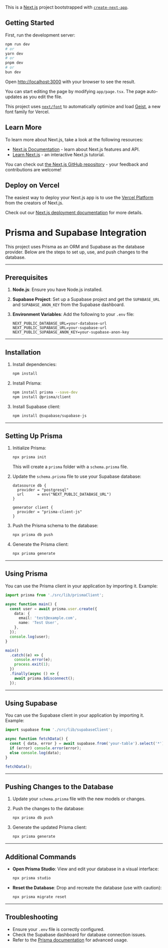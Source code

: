 This is a [Next.js](https://nextjs.org) project bootstrapped with [`create-next-app`](https://nextjs.org/docs/app/api-reference/cli/create-next-app).

## Getting Started

First, run the development server:

```bash
npm run dev
# or
yarn dev
# or
pnpm dev
# or
bun dev
```

Open [http://localhost:3000](http://localhost:3000) with your browser to see the result.

You can start editing the page by modifying `app/page.tsx`. The page auto-updates as you edit the file.

This project uses [`next/font`](https://nextjs.org/docs/app/building-your-application/optimizing/fonts) to automatically optimize and load [Geist](https://vercel.com/font), a new font family for Vercel.

## Learn More

To learn more about Next.js, take a look at the following resources:

- [Next.js Documentation](https://nextjs.org/docs) - learn about Next.js features and API.
- [Learn Next.js](https://nextjs.org/learn) - an interactive Next.js tutorial.

You can check out [the Next.js GitHub repository](https://github.com/vercel/next.js) - your feedback and contributions are welcome!

## Deploy on Vercel

The easiest way to deploy your Next.js app is to use the [Vercel Platform](https://vercel.com/new?utm_medium=default-template&filter=next.js&utm_source=create-next-app&utm_campaign=create-next-app-readme) from the creators of Next.js.

Check out our [Next.js deployment documentation](https://nextjs.org/docs/app/building-your-application/deploying) for more details.

# Prisma and Supabase Integration

This project uses Prisma as an ORM and Supabase as the database provider. Below are the steps to set up, use, and push changes to the database.

---

## Prerequisites

1. **Node.js**: Ensure you have Node.js installed.
2. **Supabase Project**: Set up a Supabase project and get the `SUPABASE_URL` and `SUPABASE_ANON_KEY` from the Supabase dashboard.
3. **Environment Variables**: Add the following to your `.env` file:

   ```env
   NEXT_PUBLIC_DATABASE_URL=your-database-url
   NEXT_PUBLIC_SUPABASE_URL=your-supabase-url
   NEXT_PUBLIC_SUPABASE_ANON_KEY=your-supabase-anon-key
   ```

---

## Installation

1. Install dependencies:

   ```bash
   npm install
   ```

2. Install Prisma:

   ```bash
   npm install prisma --save-dev
   npm install @prisma/client
   ```

3. Install Supabase client:

   ```bash
   npm install @supabase/supabase-js
   ```

---

## Setting Up Prisma

1. Initialize Prisma:

   ```bash
   npx prisma init
   ```

   This will create a `prisma` folder with a `schema.prisma` file.

2. Update the `schema.prisma` file to use your Supabase database:

   ```prisma
   datasource db {
     provider = "postgresql"
     url      = env("NEXT_PUBLIC_DATABASE_URL")
   }

   generator client {
     provider = "prisma-client-js"
   }
   ```

3. Push the Prisma schema to the database:

   ```bash
   npx prisma db push
   ```

4. Generate the Prisma client:

   ```bash
   npx prisma generate
   ```

---

## Using Prisma

You can use the Prisma client in your application by importing it. Example:

```typescript
import prisma from './src/lib/prismaClient';

async function main() {
  const user = await prisma.user.create({
    data: {
      email: 'test@example.com',
      name: 'Test User',
    },
  });
  console.log(user);
}

main()
  .catch((e) => {
    console.error(e);
    process.exit(1);
  })
  .finally(async () => {
    await prisma.$disconnect();
  });
```

---

## Using Supabase

You can use the Supabase client in your application by importing it. Example:

```typescript
import supabase from './src/lib/supabaseClient';

async function fetchData() {
  const { data, error } = await supabase.from('your-table').select('*');
  if (error) console.error(error);
  else console.log(data);
}

fetchData();
```

---

## Pushing Changes to the Database

1. Update your `schema.prisma` file with the new models or changes.
2. Push the changes to the database:

   ```bash
   npx prisma db push
   ```

3. Generate the updated Prisma client:

   ```bash
   npx prisma generate
   ```

---

## Additional Commands

- **Open Prisma Studio**: View and edit your database in a visual interface:

  ```bash
  npx prisma studio
  ```

- **Reset the Database**: Drop and recreate the database (use with caution):

  ```bash
  npx prisma migrate reset
  ```

---

## Troubleshooting

- Ensure your `.env` file is correctly configured.
- Check the Supabase dashboard for database connection issues.
- Refer to the [Prisma documentation](https://www.prisma.io/docs) for advanced usage.
